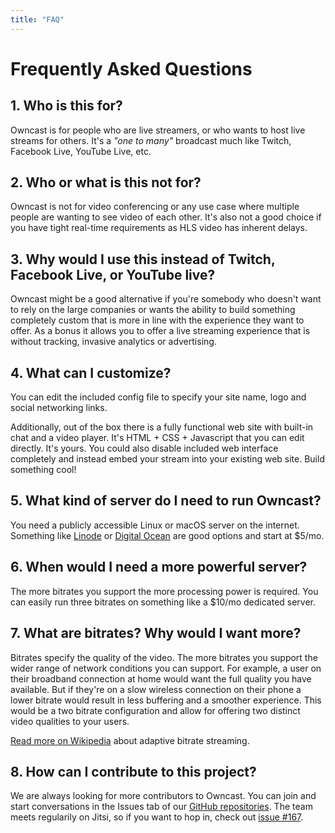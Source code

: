 ```yaml
---
title: "FAQ"
---
```


# Frequently Asked Questions


## 1. Who is this for?

Owncast is for people who are live streamers, or who wants to host live streams for others.  It's a _"one to many"_ broadcast much like Twitch, Facebook Live, YouTube Live, etc.

## 2. Who or what is this not for?

Owncast is not for video conferencing or any use case where multiple people are wanting to see video of each other.  It's also not a good choice if you have tight real-time requirements as HLS video has inherent delays.

## 3. Why would I use this instead of Twitch, Facebook Live, or YouTube live?

Owncast might be a good alternative if you're somebody who doesn't want to rely on the large companies or wants the ability to build something completely custom that is more in line with the experience they want to offer.  As a bonus it allows you to offer a live streaming experience that is without tracking, invasive analytics or advertising.

## 4. What can I customize?
You can edit the included config file to specify your site name, logo and social networking links.

Additionally, out of the box there is a fully functional web site with built-in chat and a video player.  It's HTML + CSS + Javascript that you can edit directly.  It's yours.  You could also disable included web interface completely and instead embed your stream into your existing web site.  Build something cool!


## 5. What kind of server do I need to run Owncast?

You need a publicly accessible Linux or macOS server on the internet.  Something like [Linode](https://www.linode.com/products/shared/) or [Digital Ocean](https://www.digitalocean.com/products/droplets/) are good options and start at $5/mo.


## 6. When would I need a more powerful server?

The more bitrates you support the more processing power is required.  You can easily run three bitrates on something like a $10/mo dedicated server.


## 7. What are bitrates?  Why would I want more?

Bitrates specify the quality of the video.  The more bitrates you support the wider range of network conditions you can support.  For example, a user on their broadband connection at home would want the full quality you have available.  But if they're on a slow wireless connection on their phone a lower bitrate would result in less buffering and a smoother experience.  This would be a two bitrate configuration and allow for offering two distinct video qualities to your users.

[Read more on Wikipedia](https://en.wikipedia.org/wiki/Adaptive_bitrate_streaming) about adaptive bitrate streaming.

## 8. How can I contribute to this project?

We are always looking for more contributors to Owncast. You can join and start conversations in the Issues tab of our [GitHub repositories](https://github.com/owncast/owncast). The team meets regularily on Jitsi, so if you want to hop in, check out [issue #167](https://github.com/owncast/owncast/issues/167).
